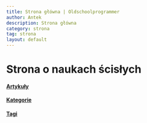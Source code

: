 ```yaml
---
title: Strona główna | Oldschoolprogrammer
author: Antek
description: Strona główna
category: strona
tag: strona
layout: default
---
```

# Strona o naukach ścisłych
#### [Artykuły](https://ankiedos.github.io/blog.md)
#### [Kategorie](https://ankiedos.github.io/kategorie.md)
#### [Tagi](https://ankiedos.github.io/tagi.md)